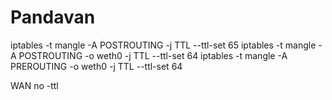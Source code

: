 # Pandavan

  iptables -t mangle -A POSTROUTING -j TTL --ttl-set 65
  iptables -t mangle -A POSTROUTING -o weth0 -j TTL --ttl-set 64
  iptables -t mangle -A PREROUTING -o weth0 -j TTL --ttl-set 64
  
  WAN no -ttl
